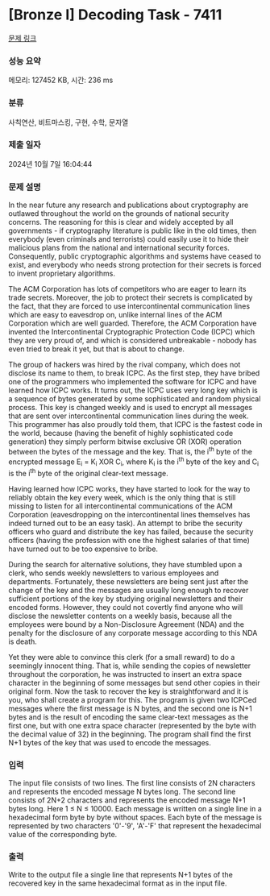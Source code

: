 # [Bronze I] Decoding Task - 7411 

[문제 링크](https://www.acmicpc.net/problem/7411) 

### 성능 요약

메모리: 127452 KB, 시간: 236 ms

### 분류

사칙연산, 비트마스킹, 구현, 수학, 문자열

### 제출 일자

2024년 10월 7일 16:04:44

### 문제 설명

<p><img alt="" src="https://upload.acmicpc.net/2f12ca81-a592-413b-99eb-a7fde0facf73/-/preview/" style="float: right;">In the near future any research and publications about cryptography are outlawed throughout the world on the grounds of national security concerns. The reasoning for this is clear and widely accepted by all governments - if cryptography literature is public like in the old times, then everybody (even criminals and terrorists) could easily use it to hide their malicious plans from the national and international security forces. Consequently, public cryptographic algorithms and systems have ceased to exist, and everybody who needs strong protection for their secrets is forced to invent proprietary algorithms.</p>

<p>The ACM Corporation has lots of competitors who are eager to learn its trade secrets. Moreover, the job to protect their secrets is complicated by the fact, that they are forced to use intercontinental communication lines which are easy to eavesdrop on, unlike internal lines of the ACM Corporation which are well guarded. Therefore, the ACM Corporation have invented the Intercontinental Cryptographic Protection Code (ICPC) which they are very proud of, and which is considered unbreakable - nobody has even tried to break it yet, but that is about to change.</p>

<p>The group of hackers was hired by the rival company, which does not disclose its name to them, to break ICPC. As the first step, they have bribed one of the programmers who implemented the software for ICPC and have learned how ICPC works. It turns out, the ICPC uses very long key which is a sequence of bytes generated by some sophisticated and random physical process. This key is changed weekly and is used to encrypt all messages that are sent over intercontinental communication lines during the week. This programmer has also proudly told them, that ICPC is the fastest code in the world, because (having the benefit of highly sophisticated code generation) they simply perform bitwise exclusive OR (XOR) operation between the bytes of the message and the key. That is, the i<sup>th</sup> byte of the encrypted message E<sub>i</sub> = K<sub>i</sub> XOR C<sub>i</sub>, where K<sub>i</sub> is the i<sup>th</sup> byte of the key and C<sub>i</sub> is the i<sup>th</sup> byte of the original clear-text message.</p>

<p>Having learned how ICPC works, they have started to look for the way to reliably obtain the key every week, which is the only thing that is still missing to listen for all intercontinental communications of the ACM Corporation (eavesdropping on the intercontinental lines themselves has indeed turned out to be an easy task). An attempt to bribe the security officers who guard and distribute the key has failed, because the security officers (having the profession with one the highest salaries of that time) have turned out to be too expensive to bribe.</p>

<p>During the search for alternative solutions, they have stumbled upon a clerk, who sends weekly newsletters to various employees and departments. Fortunately, these newsletters are being sent just after the change of the key and the messages are usually long enough to recover sufficient portions of the key by studying original newsletters and their encoded forms. However, they could not covertly find anyone who will disclose the newsletter contents on a weekly basis, because all the employees were bound by a Non-Disclosure Agreement (NDA) and the penalty for the disclosure of any corporate message according to this NDA is death.</p>

<p>Yet they were able to convince this clerk (for a small reward) to do a seemingly innocent thing. That is, while sending the copies of newsletter throughout the corporation, he was instructed to insert an extra space character in the beginning of some messages but send other copies in their original form. Now the task to recover the key is straightforward and it is you, who shall create a program for this. The program is given two ICPCed messages where the first message is N bytes, and the second one is N+1 bytes and is the result of encoding the same clear-text messages as the first one, but with one extra space character (represented by the byte with the decimal value of 32) in the beginning. The program shall find the first N+1 bytes of the key that was used to encode the messages.</p>

### 입력 

 <p>The input file consists of two lines. The first line consists of 2N characters and represents the encoded message N bytes long. The second line consists of 2N+2 characters and represents the encoded message N+1 bytes long. Here 1 ≤ N ≤ 10000. Each message is written on a single line in a hexadecimal form byte by byte without spaces. Each byte of the message is represented by two characters '0'-'9', 'A'-'F' that represent the hexadecimal value of the corresponding byte.</p>

### 출력 

 <p>Write to the output file a single line that represents N+1 bytes of the recovered key in the same hexadecimal format as in the input file.</p>

